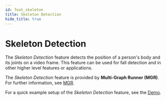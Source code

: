 ```yaml
---
id: feat_skeleton
title: Skeleton Detection
hide_title: true
---
```


# Skeleton Detection

The _Skeleton Detection_ feature detects the position of a person's body and
its joints on a video frame. This feature can be used for fall detection and in
other higher level features or applications.

The _Skeleton Detection_ feature is provided by **Multi-Graph Runner (MGR)**.
For further information, see [MGR].

For a quick example setup of the _Skeleton Detection_ feature, see the [Demo].

[MGR]: ../../dev/ms_mgr.md
[Demo]: ../../demo/demo_skeleton.md
